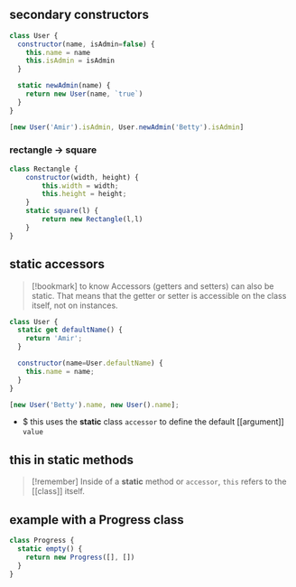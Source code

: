 ## secondary constructors

```js
class User {
  constructor(name, isAdmin=false) {
    this.name = name
    this.isAdmin = isAdmin
  }

  static newAdmin(name) {
    return new User(name, `true`)
  }
}

[new User('Amir').isAdmin, User.newAdmin('Betty').isAdmin]
```

### rectangle -> square
```js
class Rectangle {
	constructor(width, height) {
		this.width = width;
		this.height = height;
	}
	static square(l) {
		return new Rectangle(l,l)
	}
}
```


## static accessors

> [!bookmark] to know
> Accessors (getters and setters) can also be static. That means that the getter or setter is accessible on the class itself, not on instances.

```js
class User {
  static get defaultName() {
    return 'Amir';
  }

  constructor(name=User.defaultName) {
    this.name = name;
  }
}

[new User('Betty').name, new User().name];
```

- $ this uses the **static** class `accessor` to define the default  [[argument]] `value`

## this in static methods

> [!remember]
> Inside of a **static** method or `accessor`, `this` refers to the [[class]] itself.

## example with a Progress class

```js
class Progress {
  static empty() {
    return new Progress([], [])
  }
}
```
